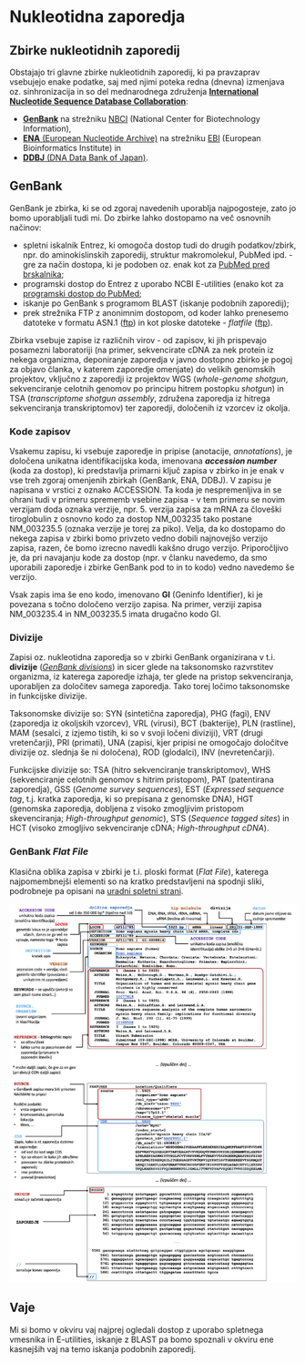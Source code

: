 # Nukleotidna zaporedja

## Zbirke nukleotidnih zaporedij
Obstajajo tri glavne zbirke nukleotidnih zaporedij, ki pa pravzaprav vsebujejo enake podatke, saj med njimi poteka redna (dnevna) izmenjava oz. sinhronizacija in so del mednarodnega združenja [**International Nucleotide Sequence Database Collaboration**](http://www.insdc.org/):
* [**GenBank**](https://www.ncbi.nlm.nih.gov/genbank/) na strežniku [NBCI](https://www.ncbi.nlm.nih.gov/) (National Center for Biotechnology Information),
* [**ENA** (European Nucleotide Archive)](https://www.ebi.ac.uk/ena/) na strežniku [EBI](https://www.ebi.ac.uk) (European Bioinformatics Institute) in
* [**DDBJ** (DNA Data Bank of Japan)](https://www.ddbj.nig.ac.jp/).


## GenBank
GenBank je zbirka, ki se od zgoraj navedenih uporablja najpogosteje, zato jo bomo uporabljali tudi mi. Do zbirke lahko dostopamo na več osnovnih načinov: 
* spletni iskalnik Entrez, ki omogoča dostop tudi do drugih podatkov/zbirk, npr. do aminokislinskih zaporedij, struktur makromolekul, PubMed ipd. - gre za način dostopa, ki je podoben oz. enak kot za [PubMed pred brskalnika](../vaje/pubmed_web.md);
* programski dostop do Entrez z uporabo NCBI E-utilities (enako kot za [programski dostop do PubMed](../vaje/pubmed_eutilities.ipynb);
* iskanje po GenBank s programom BLAST (iskanje podobnih zaporedij);
* prek strežnika FTP z anonimnim dostopom, od koder lahko prenesemo datoteke v formatu ASN.1 ([ftp](ftp://ftp.ncbi.nlm.nih.gov/ncbi-asn1)) in kot ploske datoteke - *flatfile* ([ftp](ftp://ftp.ncbi.nlm.nih.gov/genbank)).


Zbirka vsebuje zapise iz različnih virov - od zapisov, ki jih prispevajo posamezni laboratoriji (na primer, sekvencirate cDNA za nek protein iz nekega organizma, deponiranje zaporedja v javno dostopno zbirko je pogoj za objavo članka, v katerem zaporedje omenjate) do velikih genomskih projektov, vključno z zaporedji iz projektov WGS (*whole-genome shotgun*, sekvenciranje celotnih genomov po principu hitrem postopku *shotgun*) in TSA (*transcriptome shotgun assembly*, združena zaporedja iz hitrega sekvenciranja transkriptomov) ter zaporedji, določenih iz vzorcev iz okolja.

### Kode zapisov
Vsakemu zapisu, ki vsebuje zaporedje in pripise (anotacije, *annotations*), je določena unikatna identifikacijska koda, imenovana ***accession number*** (koda za dostop), ki predstavlja primarni ključ zapisa v zbirko in je enak v vse treh zgoraj omenjenih zbirkah (GenBank, ENA, DDBJ). V zapisu je napisana v vrstici z oznako ACCESSION. Ta koda je nespremenljiva in se ohrani tudi v primeru sprememb vsebine zapisa - v tem primeru se novim verzijam doda oznaka verzije, npr. 5. verzija zapisa za mRNA za človeški tiroglobulin z osnovno kodo za dostop NM_003235 tako postane NM_003235.5 (oznaka verzije je torej za piko). Velja, da ko dostopamo do nekega zapisa v zbirki bomo privzeto vedno dobili najnovejšo verzijo zapisa, razen, če bomo izrecno navedli kakšno drugo verzijo. Priporočljivo je, da pri navajanju kode za dostop (npr. v članku navedemo, da smo uporabili zaporedje i zbirke GenBank pod to in to kodo) vedno navedemo še verzijo.

Vsak zapis ima še eno kodo, imenovano **GI** (Geninfo Identifier), ki je povezana s točno določeno verzijo zapisa. Na primer, verziji zapisa NM_003235.4 in NM_003235.5 imata drugačno kodo GI.

### Divizije
Zapisi oz. nukleotidna zaporedja so v zbirki GenBank organizirana v t.i. **divizije** ([*GenBank divisions*](https://www.ncbi.nlm.nih.gov/genbank/htgs/divisions/)) in sicer glede na taksonomsko razvrstitev organizma, iz katerega zaporedje izhaja, ter glede na pristop sekvenciranja, uporabljen za določitev samega zaporedja. Tako torej ločimo taksonomske in funkcijske divizije.

Taksonomske divizije so: SYN (sintetična zaporedja), PHG (fagi), ENV (zaporedja iz okoljskih vzorcev), VRL (virusi), BCT (bakterije), PLN (rastline), MAM (sesalci, z izjemo tistih, ki so v svoji ločeni diviziji), VRT (drugi vretenčarji), PRI (primati), UNA (zapisi, kjer pripisi ne omogočajo določitve divizije oz. slednja še ni določena), ROD (glodalci), INV (nevretenčarji).

Funkcijske divizije so: TSA (hitro sekvenciranje transkriptomov), WHS (sekvenciranje celotnih genomov s hitrim pristopom), PAT (patentirana zaporedja), GSS (*Genome survey sequences*), EST (*Expressed sequence tag*, t.j. kratka zaporedja, ki so prepisana z genomske DNA), HGT (genomska zaporedja, dobljena z visoko zmogljivim pristopom skevenciranja; *High-throughput genomic*), STS (*Sequence tagged sites*) in HCT (visoko zmogljivo sekvenciranje cDNA; *High-throughput cDNA*).


### GenBank *Flat File*
Klasična oblika zapisa v zbirki je t.i. ploski format (*Flat File*), katerega najpomembnejši elementi so na kratko predstavljeni na spodnji sliki, podrobneje pa opisani na [uradni spletni strani](https://www.ncbi.nlm.nih.gov/Sitemap/samplerecord.html).

![GenBank Flat File](slike/genbank_flatfile.png)


## Vaje
Mi si bomo v okviru vaj najprej ogledali dostop z uporabo spletnega vmesnika in E-utilities, iskanje z BLAST pa bomo spoznali v okviru ene kasnejših vaj na temo iskanja podobnih zaporedij.